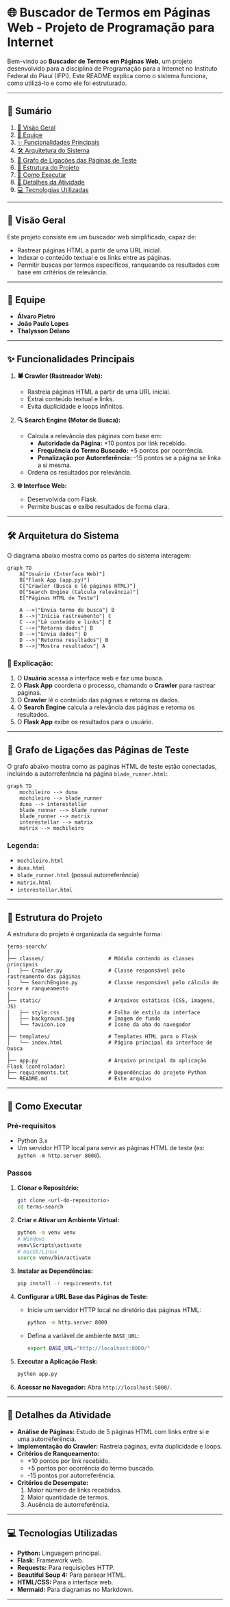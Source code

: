 # 🌐 Buscador de Termos em Páginas Web - Projeto de Programação para Internet

Bem-vindo ao **Buscador de Termos em Páginas Web**, um projeto desenvolvido para a disciplina de Programação para a Internet no Instituto Federal do Piauí (IFPI). Este README explica como o sistema funciona, como utilizá-lo e como ele foi estruturado.

---

## 📑 Sumário

1. [📖 Visão Geral](#-visão-geral)
2. [👥 Equipe](#-equipe)
3. [✨ Funcionalidades Principais](#-funcionalidades-principais)
4. [🛠️ Arquitetura do Sistema](#️-arquitetura-do-sistema)
5. [🔗 Grafo de Ligações das Páginas de Teste](#-grafo-de-ligações-das-páginas-de-teste)
6. [📂 Estrutura do Projeto](#-estrutura-do-projeto)
7. [🚀 Como Executar](#-como-executar)
8. [📜 Detalhes da Atividade](#-detalhes-da-atividade)
9. [💻 Tecnologias Utilizadas](#-tecnologias-utilizadas)

---

## 📖 Visão Geral

Este projeto consiste em um buscador web simplificado, capaz de:

- Rastrear páginas HTML a partir de uma URL inicial.
- Indexar o conteúdo textual e os links entre as páginas.
- Permitir buscas por termos específicos, ranqueando os resultados com base em critérios de relevância.

---

## 👥 Equipe

- **Álvaro Pietro**
- **João Paulo Lopes**
- **Thalysson Delano**

---

## ✨ Funcionalidades Principais

1. **🕷️ Crawler (Rastreador Web):**
   - Rastreia páginas HTML a partir de uma URL inicial.
   - Extrai conteúdo textual e links.
   - Evita duplicidade e loops infinitos.

2. **🔍 Search Engine (Motor de Busca):**
   - Calcula a relevância das páginas com base em:
     - **Autoridade da Página:** +10 pontos por link recebido.
     - **Frequência do Termo Buscado:** +5 pontos por ocorrência.
     - **Penalização por Autoreferência:** -15 pontos se a página se linka a si mesma.
   - Ordena os resultados por relevância.

3. **🌐 Interface Web:**
   - Desenvolvida com Flask.
   - Permite buscas e exibe resultados de forma clara.

---

## 🛠️ Arquitetura do Sistema

O diagrama abaixo mostra como as partes do sistema interagem:

```mermaid
graph TD
    A["Usuário (Interface Web)"]
    B["Flask App (app.py)"]
    C["Crawler (Busca e lê páginas HTML)"]
    D["Search Engine (Calcula relevância)"]
    E["Páginas HTML de Teste"]

    A -->|"Envia termo de busca"| B
    B -->|"Inicia rastreamento"| C
    C -->|"Lê conteúdo e links"| E
    C -->|"Retorna dados"| B
    B -->|"Envia dados"| D
    D -->|"Retorna resultados"| B
    B -->|"Mostra resultados"| A
```

### 📝 Explicação:

1. O **Usuário** acessa a interface web e faz uma busca.
2. O **Flask App** coordena o processo, chamando o **Crawler** para rastrear páginas.
3. O **Crawler** lê o conteúdo das páginas e retorna os dados.
4. O **Search Engine** calcula a relevância das páginas e retorna os resultados.
5. O **Flask App** exibe os resultados para o usuário.

---

## 🔗 Grafo de Ligações das Páginas de Teste

O grafo abaixo mostra como as páginas HTML de teste estão conectadas, incluindo a autorreferência na página `blade_runner.html`:

```mermaid
graph TD
    mochileiro --> duna
    mochileiro --> blade_runner
    duna --> interestellar
    blade_runner --> blade_runner
    blade_runner --> matrix
    interestellar --> matrix
    matrix --> mochileiro
```

### **Legenda:**

- `mochileiro.html`
- `duna.html`
- `blade_runner.html` (possui autorreferência)
- `matrix.html`
- `interestellar.html`

---

## 📂 Estrutura do Projeto

A estrutura do projeto é organizada da seguinte forma:

```
terms-search/
│
├── classes/                     # Módulo contendo as classes principais
│   ├── Crawler.py               # Classe responsável pelo rastreamento das páginas
│   └── SearchEngine.py          # Classe responsável pelo cálculo de score e ranqueamento
│
├── static/                      # Arquivos estáticos (CSS, imagens, JS)
│   ├── style.css                # Folha de estilo da interface
│   ├── background.jpg           # Imagem de fundo
│   └── favicon.ico              # Ícone da aba do navegador
│
├── templates/                   # Templates HTML para o Flask
│   └── index.html               # Página principal da interface de busca
│
├── app.py                       # Arquivo principal da aplicação Flask (controlador)
├── requirements.txt             # Dependências do projeto Python
└── README.md                    # Este arquivo
```

---

## 🚀 Como Executar

### Pré-requisitos

- Python 3.x
- Um servidor HTTP local para servir as páginas HTML de teste (ex: `python -m http.server 8000`).

### Passos

1. **Clonar o Repositório:**
    ```bash
    git clone <url-do-repositorio>
    cd terms-search
    ```

2. **Criar e Ativar um Ambiente Virtual:**
    ```bash
    python -m venv venv
    # Windows
    venv\Scripts\activate
    # macOS/Linux
    source venv/bin/activate
    ```

3. **Instalar as Dependências:**
    ```bash
    pip install -r requirements.txt
    ```

4. **Configurar a URL Base das Páginas de Teste:**
    - Inicie um servidor HTTP local no diretório das páginas HTML:
        ```bash
        python -m http.server 8000
        ```
    - Defina a variável de ambiente `BASE_URL`:
        ```bash
        export BASE_URL="http://localhost:8000/"
        ```

5. **Executar a Aplicação Flask:**
    ```bash
    python app.py
    ```

6. **Acessar no Navegador:**
    Abra `http://localhost:5000/`.

---

## 📜 Detalhes da Atividade

- **Análise de Páginas:** Estudo de 5 páginas HTML com links entre si e uma autorreferência.
- **Implementação do Crawler:** Rastreia páginas, evita duplicidade e loops.
- **Critérios de Ranqueamento:**
  - +10 pontos por link recebido.
  - +5 pontos por ocorrência do termo buscado.
  - -15 pontos por autorreferência.
- **Critérios de Desempate:**
  1. Maior número de links recebidos.
  2. Maior quantidade de termos.
  3. Ausência de autorreferência.

---

## 💻 Tecnologias Utilizadas

- **Python:** Linguagem principal.
- **Flask:** Framework web.
- **Requests:** Para requisições HTTP.
- **Beautiful Soup 4:** Para parsear HTML.
- **HTML/CSS:** Para a interface web.
- **Mermaid:** Para diagramas no Markdown.

---
